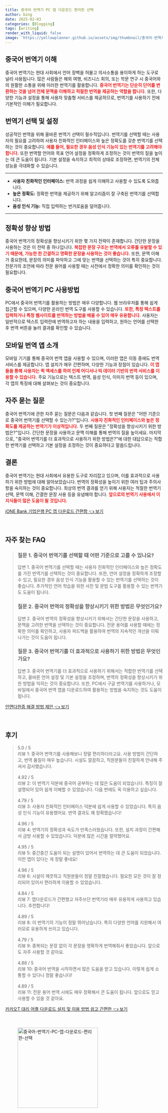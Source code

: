 ```yaml
---
title: 중국어 번역기 PC 앱 다운로드 편리한 선택
author: bing
date: 2025-02-03
categories: [Blogging]
tags: [writing]
render_with_liquid: false
image: 'https://yellowplanner.github.io/assets/img/thumbnail/중국어-번역기-PC-앱-다운로드-편리한-선택.webp'
---
```



<h2 id='중국어 번역기 이해'>중국어 번역기 이해</h2>

<p>중국어 번역기는 현대 사회에서 언어 장벽을 허물고 의사소통을 용이하게 하는 도구로 널리 사용됩니다. 많은 사람들은 해외 여행, 비즈니스 회의, 또는 학문 연구 시 중국어와의 원활한 소통을 위해 이러한 번역기를 활용합니다. <b><span style="color: #ee2323;">중국어 번역기는 단순히 단어를 변환하는 것을 넘어 전체 문맥을 이해하고 적절한 번역을 제공하는 역할을 합니다.</span></b> 또한, 다양한 기능과 설정을 통해 사용자 맞춤형 서비스를 제공하므로, 번역기를 사용하기 전에 기본적인 이해가 필요합니다.</p>

<h2 id='번역기 선택 및 설정'>번역기 선택 및 설정</h2>

<p>성공적인 번역을 위해 올바른 번역기 선택이 필수적입니다. 번역기를 선택할 때는 사용자의 필요를 고려하여 사용자 친화적인 인터페이스와 높은 정확도를 갖춘 번역기를 선택하는 것이 중요합니다. <b><span style="color: #ee2323;">예를 들어, 필요한 경우 음성 인식 기능이 있는 번역기를 고려해야 합니다.</span></b> 또한 번역할 언어와 목표 언어 설정을 정확하게 조정하는 것이 번역의 질을 높이는 데 큰 도움이 됩니다. 기본 설정을 숙지하고 최적의 상태로 조정하면, 번역기의 전체 성능을 극대화할 수 있습니다.</p>

<hr />

<ul>
    <li><b>사용자 친화적인 인터페이스:</b> 번역 과정을 쉽게 이해하고 사용할 수 있도록 도와줍니다.</li>
    <li><b>높은 정확도:</b> 정확한 번역을 제공하기 위해 알고리즘이 잘 구축된 번역기를 선택합니다.</li>
    <li><b>음성 인식 기능:</b> 직접 입력하는 번거로움을 덜어줍니다.</li>
</ul>

<hr />

<h2 id='정확성 향상 방법'>정확성 향상 방법</h2>

<p>중국어 번역기의 정확성을 향상시키기 위한 몇 가지 전략이 존재합니다. 간단한 문장을 사용하는 것은 이 전략 중 하나입니다. <b><span style="color: #ee2323;">복잡한 문장 구조는 번역에서 오류를 유발할 수 있기 때문에, 가능한 한 간결하고 명확한 문장을 사용하는 것이 좋습니다.</span></b> 또한, 문맥 이해가 중요한데, 문장의 의미를 파악하고 그에 맞는 번역을 선택하는 것이 특히 중요합니다. 전문가의 조언에 따라 전문 용어를 사용할 때는 사전에서 정확한 의미를 확인하는 것이 필요합니다.</p>

<h2 id='중국어 번역기 PC 사용방법'>중국어 번역기 PC 사용방법</h2>

<p>PC에서 중국어 번역기를 활용하는 방법은 매우 다양합니다. 웹 브라우저를 통해 쉽게 접근할 수 있으며, 다양한 온라인 번역 도구를 사용할 수 있습니다. <b><span style="color: #ee2323;">또한, 특정 텍스트를 입력하거나 특정 웹사이트를 번역하는 방법을 배울 수 있어 매우 유용합니다.</span></b> 사용자는 일반적으로 텍스트 입력란에 번역하고자 하는 내용을 입력하고, 원하는 언어를 선택한 후 번역 버튼을 눌러 결과를 확인할 수 있습니다.</p>

<h2 id='모바일 번역 앱 소개'>모바일 번역 앱 소개</h2>

<p>모바일 기기를 통해 중국어 번역 앱을 사용할 수 있으며, 이러한 앱은 이동 중에도 번역 서비스를 제공합니다. 앱 설치가 매우 간편하며, 다양한 기능과 장점이 있습니다. <b><span style="color: #ee2323;">이 앱들을 통해 사용자는 퀵 액세스를 하여 언제 어디서나 빅 데이터 기반의 번역 서비스를 이용할 수 있습니다.</span></b> 주요 기능으로는 텍스트 번역, 음성 인식, 이미지 번역 등이 있으며, 각 앱의 특징에 대해 살펴보는 것이 중요합니다.</p>

<h2 id='자주 묻는 질문'>자주 묻는 질문</h2>

<p>중국어 번역기에 관한 자주 묻는 질문은 다음과 같습니다. 첫 번째 질문은 "어떤 기준으로 중국어 번역기를 선택할 수 있는가?"입니다. <b><span style="color: #ee2323;">사용자 친화적인 인터페이스와 높은 정확도를 제공하는 번역기가 이상적입니다.</span></b> 두 번째 질문은 "정확성을 향상시키기 위한 방법은?"입니다. 간단한 문장을 사용하고 문맥 이해를 통해 번역의 질을 높이세요. 마지막으로, "중국어 번역기를 더 효과적으로 사용하기 위한 방법은?"에 대한 대답으로는 적합한 번역기를 선택하고 기본 설정을 조정하는 것이 중요하다고 말씀드립니다.</p>

<h2 id='결론'>결론</h2>

<p>중국어 번역기는 현대 사회에서 유용한 도구로 자리잡고 있으며, 이를 효과적으로 사용하기 위한 방법에 대해 알아보았습니다. 번역의 정확성을 높이기 위한 여러 팁과 주의사항을 숙지하는 것이 중요합니다. 최상의 번역 결과를 얻기 위해 사용자는 적절한 번역기 선택, 문맥 이해, 간결한 문장 사용 등을 유념해야 합니다. <b><span style="color: #ee2323;">앞으로의 번역기 사용에서 이 지식들이 많은 도움이 될 것입니다.</span></b></p>


<p><a class="click-button" title="iONE Bank 기업은행 PC 앱 다운로드 간편함" href="https://yellowplanner.github.io/posts/iONE-Bank-%EA%B8%B0%EC%97%85%EC%9D%80%ED%96%89-PC-%EC%95%B1-%EB%8B%A4%EC%9A%B4%EB%A1%9C%EB%93%9C-%EA%B0%84%ED%8E%B8%ED%95%A8/" rel="dofollow">iONE Bank 기업은행 PC 앱 다운로드 간편함 👈 보기</a></p><br>
<h2 id='자주_찾는_FAQ'>자주 찾는 FAQ</h2>
<div itemscope="" itemtype="https://schema.org/FAQPage"> 
<blockquote> 
<div itemscope="" itemprop="mainEntity" itemtype="https://schema.org/Question"> 
<h3 itemprop="name">질문 1. 중국어 번역기를 선택할 때 어떤 기준으로 고를 수 있나요?</h3> 
<div itemscope="" itemprop="acceptedAnswer" itemtype="https://schema.org/Answer"> 
<span itemprop="text"> 
<p>답변 1. 중국어 번역기를 선택할 때는 사용자 친화적인 인터페이스와 높은 정확도를 가진 번역기를 선택하는 것이 중요합니다. 또한, 언어 설정을 정확하게 조정할 수 있고, 필요한 경우 음성 인식 기능을 활용할 수 있는 번역기를 선택하는 것이 좋습니다. 추가적인 언어 학습을 위한 사전 및 문법 도구를 활용할 수 있는 번역기도 도움이 됩니다.</p> 
</span> 
</div> 
</div> 

<div itemscope="" itemprop="mainEntity" itemtype="https://schema.org/Question"> 
<h3 itemprop="name">질문 2. 중국어 번역의 정확성을 향상시키기 위한 방법은 무엇인가요?</h3> 
<div itemscope="" itemprop="acceptedAnswer" itemtype="https://schema.org/Answer"> 
<span itemprop="text"> 
<p>답변 2. 중국어 번역의 정확성을 향상시키기 위해서는 간단한 문장을 사용하고, 문맥을 고려한 번역을 선택하는 것이 중요합니다. 전문 용어를 사용할 때에는 정확한 의미를 확인하고, 사용자 피드백을 활용하여 번역의 지속적인 개선을 이뤄나가는 것이 도움이 됩니다.</p> 
</span> 
</div> 
</div> 

<div itemscope="" itemprop="mainEntity" itemtype="https://schema.org/Question"> 
<h3 itemprop="name">질문 3. 중국어 번역기를 더 효과적으로 사용하기 위한 방법은 무엇인가요?</h3> 
<div itemscope="" itemprop="acceptedAnswer" itemtype="https://schema.org/Answer"> 
<span itemprop="text"> 
<p>답변 3. 중국어 번역기를 더 효과적으로 사용하기 위해서는 적합한 번역기를 선택하고, 올바른 언어 설정 및 기본 설정을 조정하며, 번역의 정확성을 향상시키기 위한 방법을 익히는 것이 중요합니다. 또한, PC에서 구글 번역기를 사용하거나, 모바일에서 중국어 번역 앱을 다운로드하여 활용하는 방법을 숙지하는 것도 도움이 됩니다.</p> 
</span> 
</div> 
</div> 
</blockquote> 
</div>
<p><a class="click-button" title="안면다한증 해결 방법 제안" href="https://yellowplanner.github.io/posts/%EC%95%88%EB%A9%B4%EB%8B%A4%ED%95%9C%EC%A6%9D-%ED%95%B4%EA%B2%B0-%EB%B0%A9%EB%B2%95-%EC%A0%9C%EC%95%88/" rel="dofollow">안면다한증 해결 방법 제안 👈 보기</a></p><br>
<h2 id='후기'>후기</h2>
<div itemscope itemtype="https://schema.org/Product">
  <blockquote>
  <div itemprop="review" itemscope itemtype="https://schema.org/Review">
      <div itemprop="reviewRating" itemscope itemtype="https://schema.org/Rating"> <span itemprop="ratingValue">5.0</span> / <span itemprop="bestRating">5</span> </div>
      <span itemprop="reviewBody">리뷰 1: 중국어 번역기를 사용해보니 정말 편리하더라고요. 사용 방법이 간단하고, 번역 품질이 매우 높습니다. 시설도 깔끔하고, 직원분들이 친절하게 안내해 주셔서 감사했습니다.</span>
  </div>
  <br>
  <div itemprop="review" itemscope itemtype="https://schema.org/Review">
      <div itemprop="reviewRating" itemscope itemtype="https://schema.org/Rating"> <span itemprop="ratingValue">4.92</span> / <span itemprop="bestRating">5</span> </div>
      <span itemprop="reviewBody">리뷰 2: 이 번역기 덕분에 중국어 공부하는 데 많은 도움이 되었습니다. 특징이 잘 설명되어 있어 쉽게 이해할 수 있었습니다. 다음 번에도 꼭 이용하고 싶습니다.</span>
  </div>
  <br>
  <div itemprop="review" itemscope itemtype="https://schema.org/Review">
      <div itemprop="reviewRating" itemscope itemtype="https://schema.org/Rating"> <span itemprop="ratingValue">4.79</span> / <span itemprop="bestRating">5</span> </div>
      <span itemprop="reviewBody">리뷰 3: 사용자 친화적인 인터페이스 덕분에 쉽게 사용할 수 있었습니다. 특히 음성 인식 기능이 유용했어요. 번역 결과도 꽤 정확했습니다!</span>
  </div>
  <br>
  <div itemprop="review" itemscope itemtype="https://schema.org/Review">
      <div itemprop="reviewRating" itemscope itemtype="https://schema.org/Rating"> <span itemprop="ratingValue">4.96</span> / <span itemprop="bestRating">5</span> </div>
      <span itemprop="reviewBody">리뷰 4: 번역기의 정확성과 속도가 만족스러웠습니다. 또한, 설치 과정이 간편해서 금방 사용할 수 있었습니다. 덕분에 많은 시간을 절약했어요.</span>
  </div>
  <br>
  <div itemprop="review" itemscope itemtype="https://schema.org/Review">
      <div itemprop="reviewRating" itemscope itemtype="https://schema.org/Rating"> <span itemprop="ratingValue">4.95</span> / <span itemprop="bestRating">5</span> </div>
      <span itemprop="reviewBody">리뷰 5: 중간중간 도움이 되는 설명이 있어서 번역하는 데 큰 도움이 되었습니다. 이런 앱이 있다는 게 정말 좋네요!</span>
  </div>
  <br>
  <div itemprop="review" itemscope itemtype="https://schema.org/Review">
      <div itemprop="reviewRating" itemscope itemtype="https://schema.org/Rating"> <span itemprop="ratingValue">4.96</span> / <span itemprop="bestRating">5</span> </div>
      <span itemprop="reviewBody">리뷰 6: 시설이 깨끗하고 직원분들이 정말 친절했습니다. 필요한 모든 것이 잘 정리되어 있어서 편리하게 이용할 수 있었습니다.</span>
  </div>
  <br>
  <div itemprop="review" itemscope itemtype="https://schema.org/Review">
      <div itemprop="reviewRating" itemscope itemtype="https://schema.org/Rating"> <span itemprop="ratingValue">4.84</span> / <span itemprop="bestRating">5</span> </div>
      <span itemprop="reviewBody">리뷰 7: 앱다운로드가 간편했고 자주쓰던 번역기라 매우 유용하게 사용하고 있습니다. 추천합니다!</span>
  </div>
  <br>
  <div itemprop="review" itemscope itemtype="https://schema.org/Review">
      <div itemprop="reviewRating" itemscope itemtype="https://schema.org/Rating"> <span itemprop="ratingValue">4.89</span> / <span itemprop="bestRating">5</span> </div>
      <span itemprop="reviewBody">리뷰 8: 이 번역기의 기능이 정말 뛰어났습니다. 특히 다양한 언어를 지원해서 여러모로 유용하게 쓰이고 있습니다.</span>
  </div>
  <br>
  <div itemprop="review" itemscope itemtype="https://schema.org/Review">
      <div itemprop="reviewRating" itemscope itemtype="https://schema.org/Rating"> <span itemprop="ratingValue">4.79</span> / <span itemprop="bestRating">5</span> </div>
      <span itemprop="reviewBody">리뷰 9: 중복되는 문장 없이 각 문장을 명확하게 번역해줘서 좋았습니다. 앞으로도 자주 사용할 것 같아요.</span>
  </div>
  <br>
  <div itemprop="review" itemscope itemtype="https://schema.org/Review">
      <div itemprop="reviewRating" itemscope itemtype="https://schema.org/Rating"> <span itemprop="ratingValue">4.88</span> / <span itemprop="bestRating">5</span> </div>
      <span itemprop="reviewBody">리뷰 10: 중국어 번역을 시작하면서 많은 도움을 받고 있습니다. 이렇게 쉽게 소통할 수 있다니 정말 좋습니다!</span>
  </div>
  <br>
  <div itemprop="review" itemscope itemtype="https://schema.org/Review">
      <div itemprop="reviewRating" itemscope itemtype="https://schema.org/Rating"> <span itemprop="ratingValue">4.89</span> / <span itemprop="bestRating">5</span> </div>
      <span itemprop="reviewBody">리뷰 11: 전문 용어 번역 시에도 매우 정확해서 큰 도움이 됩니다. 앞으로도 믿고 사용할 수 있을 것 같아요.</span>
  </div>
  </blockquote>
</div>
<p><a class="click-button" title="카카오T 대리 어플 다운로드 설치 및 이용 방법 쉽고 간편한" href="https://yellowplanner.github.io/posts/%EC%B9%B4%EC%B9%B4%EC%98%A4T-%EB%8C%80%EB%A6%AC-%EC%96%B4%ED%94%8C-%EB%8B%A4%EC%9A%B4%EB%A1%9C%EB%93%9C-%EC%84%A4%EC%B9%98-%EB%B0%8F-%EC%9D%B4%EC%9A%A9-%EB%B0%A9%EB%B2%95-%EC%89%BD%EA%B3%A0-%EA%B0%84%ED%8E%B8%ED%95%9C/" rel="dofollow">카카오T 대리 어플 다운로드 설치 및 이용 방법 쉽고 간편한 👈 보기</a></p><br>
<figure class="image"><img src="https://yellowplanner.github.io/assets/img/thumbnail/중국어-번역기-PC-앱-다운로드-편리한-선택.webp" alt="중국어-번역기-PC-앱-다운로드-편리한-선택" width="256" height="256"></figure>